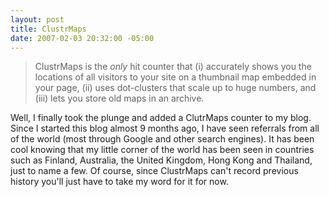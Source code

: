 ```yaml
---
layout: post
title: ClustrMaps
date: 2007-02-03 20:32:00 -05:00
---
```


> ClustrMaps is the *only* hit counter that (i) accurately shows you the locations of all visitors to your site on a thumbnail map embedded in your page, (ii) uses dot-clusters that scale up to huge numbers, and (iii) lets you store old maps in an archive.

Well, I finally took the plunge and added a ClutrMaps counter to my blog. Since I started this blog almost 9 months ago, I have seen referrals from all of the world (most through Google and other search engines). It has been cool knowing that my little corner of the world has been seen in countries such as Finland, Australia, the United Kingdom, Hong Kong and Thailand, just to name a few. Of course, since ClustrMaps can't record previous history you'll just have to take my word for it for now.
